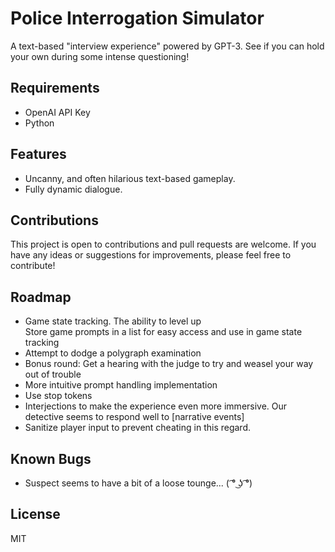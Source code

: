 <h1>Police Interrogation Simulator</h1>

<p>A text-based "interview experience" powered by GPT-3. See if you can hold your own during some intense questioning!</p>

<h2>Requirements</h2>
<ul>
  <li>OpenAI API Key</li>
  <li>Python</li>
</ul>

<h2>Features</h2>
<ul>
  <li>Uncanny, and often hilarious text-based gameplay.</li>
  <li>Fully dynamic dialogue.</li>
 </ul>

<h2>Contributions</h2>
<p>This project is open to contributions and pull requests are welcome. If you have any ideas or suggestions for improvements, please feel free to contribute!</p>

<h2>Roadmap</h2>
<ul>
  <li>Game state tracking. The ability to level up</li>
  </li>Store game prompts in a list for easy access and use in game state tracking</li>
  <li>Attempt to dodge a polygraph examination</li>
  <li>Bonus round: Get a hearing with the judge to try and weasel your way out of trouble</li>
  <li>More intuitive prompt handling implementation</li>
  <li>Use stop tokens</li>
  <li>Interjections to make the experience even more immersive. Our detective seems to respond well to [narrative events]</li>
  <li>Sanitize player input to prevent cheating in this regard.</li>
</ul>

<h2>Known Bugs</h2>
<ul>
  <li>Suspect seems to have a bit of a loose tounge...  ( ͡° ͜ʖ ͡°) </li>
</ul>

<h2>License</h2>
<p>MIT</p>
